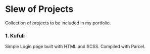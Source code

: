 # Slew of Projects

Collection of projects to be included in my portfolio.

### 1. Kufuli

Simple Login page built with HTML and SCSS. Compiled with Parcel.

